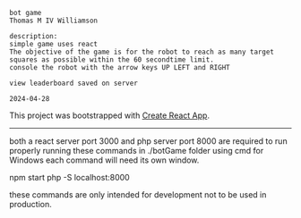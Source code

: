     bot game
    Thomas M IV Williamson
    
    description:
    simple game uses react 
    The objective of the game is for the robot to reach as many target squares as possible within the 60 secondtime limit.
    console the robot with the arrow keys UP LEFT and RIGHT 
    
    view leaderboard saved on server

    2024-04-28

This project was bootstrapped with [Create React App](https://github.com/facebook/create-react-app).

_____________________________

both a react server port 3000 and php server port 8000 are required to run properly 
running these commands in ./botGame folder using cmd for Windows each command will need its own window.

npm start 
php -S localhost:8000

these commands are only intended for development not to be used in production.

